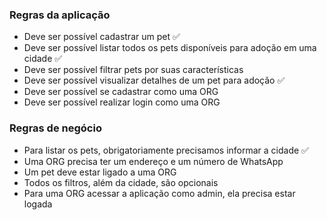 ### Regras da aplicação

- Deve ser possível cadastrar um pet ✅
- Deve ser possível listar todos os pets disponíveis para adoção em uma cidade ✅
- Deve ser possível filtrar pets por suas características
- Deve ser possível visualizar detalhes de um pet para adoção ✅
- Deve ser possível se cadastrar como uma ORG
- Deve ser possível realizar login como uma ORG

### Regras de negócio

- Para listar os pets, obrigatoriamente precisamos informar a cidade ✅
- Uma ORG precisa ter um endereço e um número de WhatsApp
- Um pet deve estar ligado a uma ORG
- Todos os filtros, além da cidade, são opcionais
- Para uma ORG acessar a aplicação como admin, ela precisa estar logada